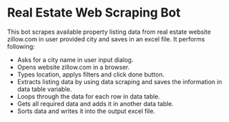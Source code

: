 # Real Estate Web Scraping Bot
This bot scrapes available property listing data from real estate website zillow.com in user provided city and saves in an excel file. It performs following:
- Asks for a city name in user input dialog.
- Opens website zillow.com in a browser.
- Types location, applys filters and click done button.
- Extracts listing data by using data scraping and saves the information in data table variable.
- Loops through the data for each row in data table.
- Gets all required data and adds it in another data table.
- Sorts data and writes it into the output excel file.